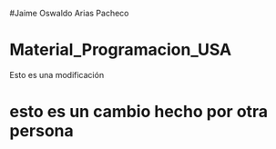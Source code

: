 #Jaime Oswaldo Arias Pacheco

# Material_Programacion_USA

Esto es una modificación 

# esto es un cambio hecho por otra persona

